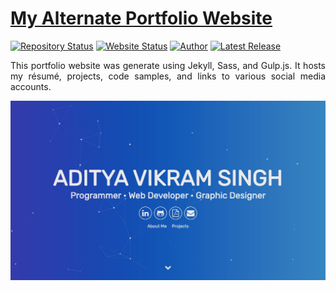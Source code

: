 # <a href="https://people.umass.edu/avsingh" target="_blank">My Alternate Portfolio Website</a>

[![Repository Status](https://img.shields.io/badge/Repository%20Status-Maintained-dark%20green.svg)](https://github.com/AVS1508/My-Alternate-Portfolio-Website/)
[![Website Status](https://img.shields.io/badge/Website%20Status-Online-green)](https://people.umass.edu/avsingh)
[![Author](https://img.shields.io/badge/Author-Aditya%20Vikram%20Singh-blue.svg)](https://www.linkedin.com/in/AVS1508/)
[![Latest Release](https://img.shields.io/badge/Latest%20Release-13%20June%202021-yellow.svg)](https://github.com/AVS1508/My-Alternate-Portfolio-Website/commit/master)

 <p align="justify">This portfolio website was generate using Jekyll, Sass, and Gulp.js. It hosts my résumé, projects, code samples, and links to various social media accounts. </p>

![My Alternate Portfolio Website](https://raw.githubusercontent.com/AVS1508/My-Alternate-Portfolio-Website/master/My-Alternate-Portfolio-Website.jpg)
